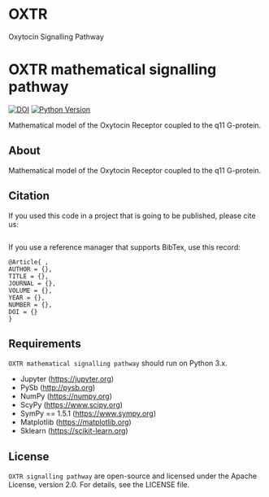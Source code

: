 # OXTR
Oxytocin Signalling Pathway

# OXTR mathematical signalling pathway


[![DOI](https://doi.org/10.1038/s41380-021-01241-8)]()
[![Python Version](https://img.shields.io/badge/python-3-lightgrey.svg)]()

Mathematical model of the Oxytocin Receptor coupled to the q11 G-protein.


## About
Mathematical model of the Oxytocin Receptor coupled to the q11 G-protein.


## Citation
If you used this code in a project that is going to be published, please cite us:

```

```

If you use a reference manager that supports BibTex, use this record:
```
@Article{ ,
AUTHOR = {},
TITLE = {},
JOURNAL = {},
VOLUME = {},
YEAR = {},
NUMBER = {},
DOI = {}
}
```

## Requirements
`OXTR mathematical signalling pathway` should run on Python 3.x.

  * Jupyter (https://jupyter.org)
* PySb (http://pysb.org)
* NumPy (https://numpy.org)
* ScyPy (https://www.scipy.org)
* SymPy == 1.5.1 (https://www.sympy.org)
* Matplotlib (https://matplotlib.org)
* Sklearn (https://scikit-learn.org)


## License
`OXTR signalling pathway` are open-source and licensed under the  Apache License, version 2.0.
For details, see the LICENSE file.

